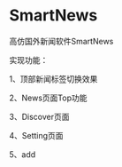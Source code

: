 # SmartNews

高仿国外新闻软件SmartNews 

实现功能：

1、顶部新闻标签切换效果 

2、News页面Top功能 

3、Discover页面

4、Setting页面

5、add